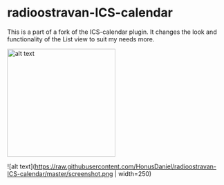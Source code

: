 # radioostravan-ICS-calendar
This is a part of a fork of the ICS-calendar plugin. It changes the look and functionality of the List view to suit my needs more.

<img src="https://raw.githubusercontent.com/HonusDaniel/radioostravan-ICS-calendar/master/screenshot.png" alt="alt text" width="250px">


![alt text](https://raw.githubusercontent.com/HonusDaniel/radioostravan-ICS-calendar/master/screenshot.png | width=250)
